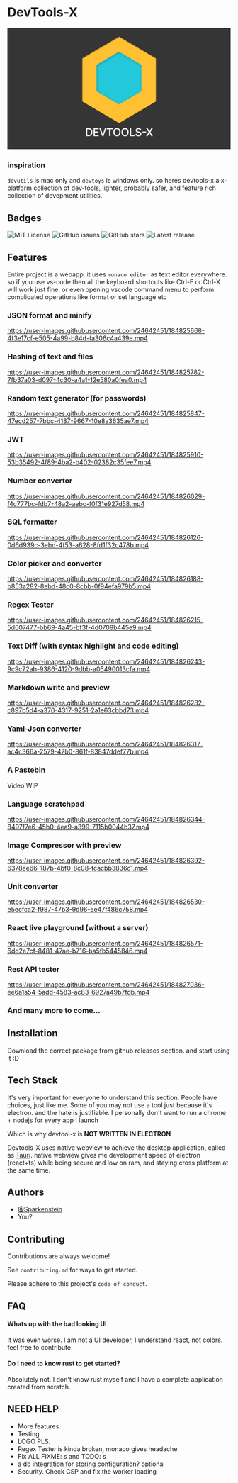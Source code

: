 # DevTools-X


![image](assets/banner.png)
### inspiration

`devutils` is mac only and `devtoys` is windows only.
so heres devtools-x a x-platform collection of dev-tools, lighter, probably safer, and feature rich collection of devepment utilities.



## Badges

![MIT License](https://img.shields.io/github/license/fosslife/devtools-x.svg) 
![GitHub issues](https://badgen.net/github/issues/fosslife/devtools-x) ![GitHub stars](https://badgen.net/github/stars/fosslife/devtools-x)
![Latest release](https://badgen.net/github/release/fosslife/devtools-x)






## Features

Entire project is a webapp. it uses `monaco editor` as text editor everywhere. so if you use vs-code then all the keyboard shortcuts like
Ctrl-F or Ctrl-X will work just fine. or even opening vscode command menu to perform complicated operations like format or set language etc


### JSON format and minify

https://user-images.githubusercontent.com/24642451/184825668-4f3e17cf-e505-4a99-b84d-fa306c4a439e.mp4

### Hashing of text and files

https://user-images.githubusercontent.com/24642451/184825782-7fb37a03-d097-4c30-a4a1-12e580a0fea0.mp4

### Random text generator (for passwords)

https://user-images.githubusercontent.com/24642451/184825847-47ecd257-7bbc-4187-9667-10e8a3635ae7.mp4

### JWT

https://user-images.githubusercontent.com/24642451/184825910-53b35492-4f89-4ba2-b402-02382c35fee7.mp4

### Number convertor

https://user-images.githubusercontent.com/24642451/184826029-f4c777bc-fdb7-48a2-aebc-f0f31e927d58.mp4


### SQL formatter

https://user-images.githubusercontent.com/24642451/184826126-0d6d939c-3ebd-4f53-a628-8fd1f32c478b.mp4



### Color picker and converter


https://user-images.githubusercontent.com/24642451/184826188-b853a282-8ebd-48c0-8cbb-0f94efa979b5.mp4


### Regex Tester

https://user-images.githubusercontent.com/24642451/184826215-5d607477-bb69-4a45-bf3f-4d0709b445e9.mp4



### Text Diff (with syntax highlight and code editing)

https://user-images.githubusercontent.com/24642451/184826243-9c9c72ab-9386-4120-9dbb-a05490013cfa.mp4





### Markdown write and preview
https://user-images.githubusercontent.com/24642451/184826282-c897b5d4-a370-4317-9251-2a1e63cbbd73.mp4



### Yaml-Json converter

https://user-images.githubusercontent.com/24642451/184826317-ac4c366a-2579-47b0-861f-83847ddef77b.mp4



### A Pastebin
Video WIP

### Language scratchpad

https://user-images.githubusercontent.com/24642451/184826344-8497f7e6-45b0-4ea9-a399-7115b0044b37.mp4



### Image Compressor with preview

https://user-images.githubusercontent.com/24642451/184826392-6378ee66-187b-4bf0-8c08-fcacbb3836c1.mp4



### Unit converter

https://user-images.githubusercontent.com/24642451/184826530-e5ecfca2-f987-47b3-9d96-5e47f486c758.mp4




### React live playground (without a server)


https://user-images.githubusercontent.com/24642451/184826571-6dd2e7cf-8481-47ae-b716-ba5fb5445846.mp4


### Rest API tester


https://user-images.githubusercontent.com/24642451/184827036-ee6a1a54-5add-4583-ac83-6927a49b7fdb.mp4


### And many more to come...






## Installation

Download the correct package from github releases section. and start using it :D

## Tech Stack

It's very important for everyone to understand this section. People have choices, just like me. Some of you may not use a tool
just because it's electron. and the hate is justifiable. I personally don't want to run a chrome + nodejs for every app I launch

Which is why devtool-x is **NOT WRITTEN IN ELECTRON**

Devtools-X uses native webview to achieve the desktop application, called as [Tauri](tauri.studio/). native webview gives me
development speed of electron (react+ts) while being secure and low on ram, and staying cross platform at the same time.



## Authors

- [@Sparkenstein](https://www.github.com/Sparkenstein)
- You?




## Contributing

Contributions are always welcome!

See `contributing.md` for ways to get started.

Please adhere to this project's `code of conduct`.




## FAQ

#### Whats up with the bad looking UI

It was even worse. I am not a UI developer, I understand react, not colors. 
feel free to contribute

#### Do I need to know rust to get started?

Absolutely not. I don't know rust myself and I have a complete application created from scratch.


## NEED HELP

- More features
- Testing
- LOGO PLS.
- Regex Tester is kinda broken, monaco gives headache
- Fix ALL FIXME: s and TODO: s
- a db integration for storing configuration? optional
- Security. Check CSP and fix the worker loading
